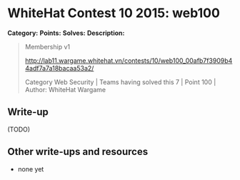 # WhiteHat Contest 10 2015: web100

**Category:** 
**Points:** 
**Solves:** 
**Description:**

> Membership v1
> 
> http://lab11.wargame.whitehat.vn/contests/10/web100_00afb7f3909b44adf7a7a18bacaa53a2/
> 
> Category Web Security | Teams having solved this 7 | Point 100 | Author: WhiteHat Wargame


## Write-up

(TODO)

## Other write-ups and resources

* none yet
